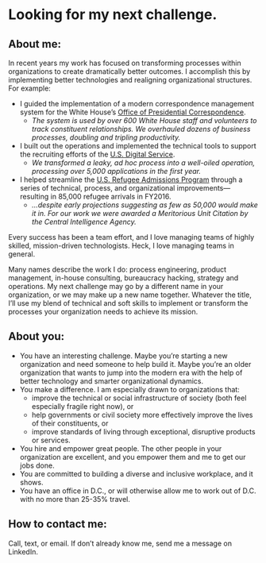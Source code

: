# Looking for my next challenge.

## About me:

In recent years my work has focused on transforming processes within organizations to create dramatically better outcomes. I accomplish this by implementing better technologies and realigning organizational structures. For example:

- I guided the implementation of a modern correspondence management system for the White House’s [Office of Presidential Correspondence](https://www.nytimes.com/2017/01/17/magazine/what-americans-wrote-to-obama.html?_r=0).
  - *The system is used by over 600 White House staff and volunteers to track constituent relationships. We overhauled dozens of business processes, doubling and tripling productivity.*
- I built out the operations and implemented the technical tools to support the recruiting efforts of the [U.S. Digital Service](https://www.usds.gov/join).
  - *We transformed a leaky, ad hoc process into a well-oiled operation, processing over 5,000 applications in the first year.*
- I helped streamline the [U.S. Refugee Admissions Program](http://www.webbyawards.com/news/how-a-small-troop-of-techies-led-the-us-syrian-refugee-surge/) through a series of technical, process, and organizational improvements—resulting in 85,000 refugee arrivals in FY2016.
  - *…despite early projections suggesting as few as 50,000 would make it in. For our work we were awarded a Meritorious Unit Citation by the Central Intelligence Agency.*

Every success has been a team effort, and I love managing teams of highly skilled, mission-driven technologists. Heck, I love managing teams in general.

Many names describe the work I do: process engineering, product management, in-house consulting, bureaucracy hacking, strategy and operations. My next challenge may go by a different name in your organization, or we may make up a new name together. Whatever the title, I’ll use my blend of technical and soft skills to implement or transform the processes your organization needs to achieve its mission.


## About you:

- You have an interesting challenge. Maybe you’re starting a new organization and need someone to help build it. Maybe you’re an older organization that wants to jump into the modern era with the help of better technology and smarter organizational dynamics.
- You make a difference. I am especially drawn to organizations that:
  - improve the technical or social infrastructure of society (both feel especially fragile right now), or
  - help governments or civil society more effectively improve the lives of their constituents, or
  - improve standards of living through exceptional, disruptive products or services.
- You hire and empower great people. The other people in your organization are excellent, and you empower them and me to get our jobs done.
- You are committed to building a diverse and inclusive workplace, and it shows.
- You have an office in D.C., or will otherwise allow me to work out of D.C. with no more than 25-35% travel.



## How to contact me:

Call, text, or email. If don’t already know me, send me a message on LinkedIn.
